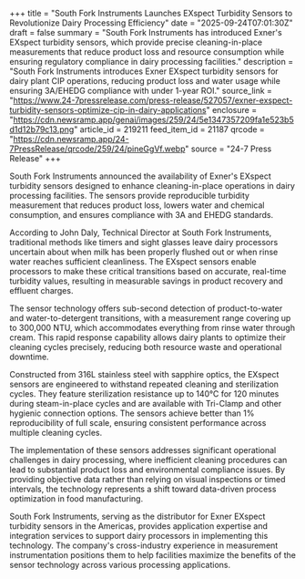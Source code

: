 +++
title = "South Fork Instruments Launches EXspect Turbidity Sensors to Revolutionize Dairy Processing Efficiency"
date = "2025-09-24T07:01:30Z"
draft = false
summary = "South Fork Instruments has introduced Exner's EXspect turbidity sensors, which provide precise cleaning-in-place measurements that reduce product loss and resource consumption while ensuring regulatory compliance in dairy processing facilities."
description = "South Fork Instruments introduces Exner EXspect turbidity sensors for dairy plant CIP operations, reducing product loss and water usage while ensuring 3A/EHEDG compliance with under 1-year ROI."
source_link = "https://www.24-7pressrelease.com/press-release/527057/exner-exspect-turbidity-sensors-optimize-cip-in-dairy-applications"
enclosure = "https://cdn.newsramp.app/genai/images/259/24/5e1347357209fa1e523b5d1d12b79c13.png"
article_id = 219211
feed_item_id = 21187
qrcode = "https://cdn.newsramp.app/24-7PressRelease/qrcode/259/24/pineGgVf.webp"
source = "24-7 Press Release"
+++

<p>South Fork Instruments announced the availability of Exner's EXspect turbidity sensors designed to enhance cleaning-in-place operations in dairy processing facilities. The sensors provide reproducible turbidity measurement that reduces product loss, lowers water and chemical consumption, and ensures compliance with 3A and EHEDG standards.</p><p>According to John Daly, Technical Director at South Fork Instruments, traditional methods like timers and sight glasses leave dairy processors uncertain about when milk has been properly flushed out or when rinse water reaches sufficient cleanliness. The EXspect sensors enable processors to make these critical transitions based on accurate, real-time turbidity values, resulting in measurable savings in product recovery and effluent charges.</p><p>The sensor technology offers sub-second detection of product-to-water and water-to-detergent transitions, with a measurement range covering up to 300,000 NTU, which accommodates everything from rinse water through cream. This rapid response capability allows dairy plants to optimize their cleaning cycles precisely, reducing both resource waste and operational downtime.</p><p>Constructed from 316L stainless steel with sapphire optics, the EXspect sensors are engineered to withstand repeated cleaning and sterilization cycles. They feature sterilization resistance up to 140°C for 120 minutes during steam-in-place cycles and are available with Tri-Clamp and other hygienic connection options. The sensors achieve better than 1% reproducibility of full scale, ensuring consistent performance across multiple cleaning cycles.</p><p>The implementation of these sensors addresses significant operational challenges in dairy processing, where inefficient cleaning procedures can lead to substantial product loss and environmental compliance issues. By providing objective data rather than relying on visual inspections or timed intervals, the technology represents a shift toward data-driven process optimization in food manufacturing.</p><p>South Fork Instruments, serving as the distributor for Exner EXspect turbidity sensors in the Americas, provides application expertise and integration services to support dairy processors in implementing this technology. The company's cross-industry experience in measurement instrumentation positions them to help facilities maximize the benefits of the sensor technology across various processing applications.</p>